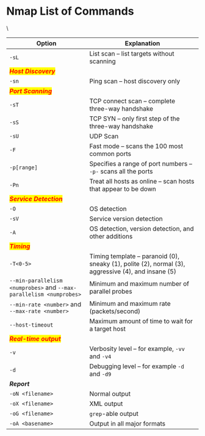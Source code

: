 # Nmap List of Commands

\


| Option                                                              | Explanation                                                                                        |
| ------------------------------------------------------------------- | -------------------------------------------------------------------------------------------------- |
| `-sL`                                                               | List scan – list targets without scanning                                                          |
| _<mark style="color:red;">**Host Discovery**</mark>_                |                                                                                                    |
| `-sn`                                                               | Ping scan – host discovery only                                                                    |
| _<mark style="color:red;">**Port Scanning**</mark>_                 |                                                                                                    |
| `-sT`                                                               | TCP connect scan – complete three-way handshake                                                    |
| `-sS`                                                               | TCP SYN – only first step of the three-way handshake                                               |
| `-sU`                                                               | UDP Scan                                                                                           |
| `-F`                                                                | Fast mode – scans the 100 most common ports                                                        |
| `-p[range]`                                                         | Specifies a range of port numbers – `-p-` scans all the ports                                      |
| `-Pn`                                                               | Treat all hosts as online – scan hosts that appear to be down                                      |
| _<mark style="color:red;">**Service Detection**</mark>_             |                                                                                                    |
| `-O`                                                                | OS detection                                                                                       |
| `-sV`                                                               | Service version detection                                                                          |
| `-A`                                                                | OS detection, version detection, and other additions                                               |
| _<mark style="color:red;">**Timing**</mark>_                        |                                                                                                    |
| `-T<0-5>`                                                           | Timing template – paranoid (0), sneaky (1), polite (2), normal (3), aggressive (4), and insane (5) |
| `--min-parallelism <numprobes>` and `--max-parallelism <numprobes>` | Minimum and maximum number of parallel probes                                                      |
| `--min-rate <number>` and `--max-rate <number>`                     | Minimum and maximum rate (packets/second)                                                          |
| `--host-timeout`                                                    | Maximum amount of time to wait for a target host                                                   |
| _<mark style="color:red;">**Real-time output**</mark>_              |                                                                                                    |
| `-v`                                                                | Verbosity level – for example, `-vv` and `-v4`                                                     |
| `-d`                                                                | Debugging level – for example `-d` and `-d9`                                                       |
| _**Report**_                                                        |                                                                                                    |
| `-oN <filename>`                                                    | Normal output                                                                                      |
| `-oX <filename>`                                                    | XML output                                                                                         |
| `-oG <filename>`                                                    | `grep`-able output                                                                                 |
| `-oA <basename>`                                                    | Output in all major formats                                                                        |

